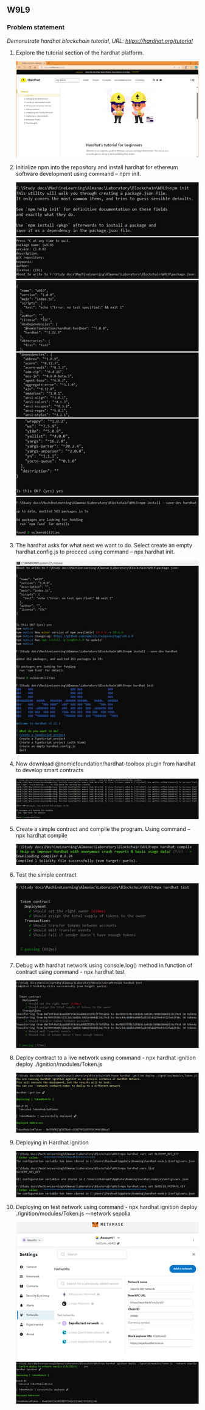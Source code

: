 ## W9L9
### Problem statement 
*Demonstrate hardhat blockchain tutorial, URL: https://hardhat.org/tutorial*

1. Explore the tutorial section of the hardhat platform. <div align="center"> <img src="images/1.png"> </div>

2. Initialize npm into the repository and install hardhat for ethereum software development using command – npm init. <div align="center"> <img src="images/2.png"> </div> <div align="center"> <img src="images/3.png"> </div> <div align="center"> <img src="images/4.png"> </div> <div align="center"> <img src="images/5.png"> </div> <div align="center"> <img src="images/6.png"> </div> <div align="center"> <img src="images/7.png"> </div> 

3. The hardhat asks for what next we want to do. Select create an empty hardhat.config.js to proceed using command – npx hardhat init. <div align="center"> <img src="images/8.png"> </div>

4. Now download @nomicfoundation/hardhat-toolbox plugin from hardhat to develop smart contracts <div align="center"> <img src="images/9.png"> </div>

5.  Create a simple contract and compile the program.
Using command – npx hardhat compile <div align="center"> <img src="images/10.png"> </div>

6. Test the simple contract <div align="center"> <img src="images/11.png"> </div>

7. Debug with hardhat network using console.log() method in function of contract using command - npx hardhat test <div align="center"> <img src="images/12.png"> </div>

8. Deploy contract to a live network using command - npx hardhat ignition deploy ./ignition/modules/Token.js <div align="center"> <img src="images/13.png"> </div>

8. Deploying in Hardhat ignition <div align="center"> <img src="images/14.png"> </div>

9. Deploying on test network using command - npx hardhat ignition deploy ./ignition/modules/Token.js --network sepolia <div align="center"> <img src="images/15.png"> </div> <div align="center"> <img src="images/16.png"> </div>